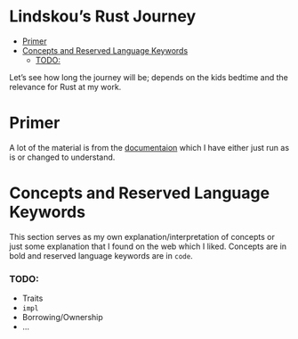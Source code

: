 Lindskou’s Rust Journey
================

- <a href="#primer" id="toc-primer">Primer</a>
- <a href="#concepts-and-reserved-language-keywords"
  id="toc-concepts-and-reserved-language-keywords">Concepts and Reserved
  Language Keywords</a>
  - <a href="#todo" id="toc-todo">TODO:</a>

Let’s see how long the journey will be; depends on the kids bedtime and
the relevance for Rust at my work.

# Primer

A lot of the material is from the
[documentaion](https://doc.rust-lang.org/rust-by-example/) which I have
either just run as is or changed to understand.

# Concepts and Reserved Language Keywords

This section serves as my own explanation/interpretation of concepts or
just some explanation that I found on the web which I liked. Concepts
are in bold and reserved language keywords are in `code`.

### TODO:

- Traits
- `impl`
- Borrowing/Ownership
- …
